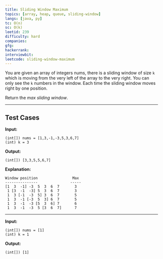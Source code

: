 ```yaml
---
title: Sliding Window Maximum
topics: [array, heap, queue, sliding-window]
langs: [java, py]
tc: O(n)
sc: O(k)
leetid: 239
difficulty: hard
companies: 
gfg: 
hackerrank: 
interviewbit: 
leetcode: sliding-window-maximum
---
```


You are given an array of integers nums, 
there is a sliding window of size `k` which is moving from the very left of the array to the very right. 
You can only see the `k` numbers in the window. 
Each time the sliding window moves right by one position.

Return the _max sliding window_.

---

## Test Cases

**Input:** 
```
(int[]) nums = [1,3,-1,-3,5,3,6,7]
(int) k = 3
```

**Output:** 
```
(int[]) [3,3,5,5,6,7]
```

**Explanation:**
```
Window position                Max
---------------               -----
[1  3  -1] -3  5  3  6  7       3
 1 [3  -1  -3] 5  3  6  7       3
 1  3 [-1  -3  5] 3  6  7       5
 1  3  -1 [-3  5  3] 6  7       5
 1  3  -1  -3 [5  3  6] 7       6
 1  3  -1  -3  5 [3  6  7]      7
```

---

**Input:**
```
(int[]) nums = [1]
(int) k = 1
```

**Output:**
```
(int[]) [1]
```